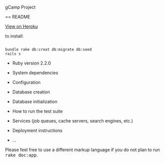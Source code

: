gCamp Project

== README

[View on Heroku](http://aqueous-mesa-7156.herokuapp.com/)

to install:

```

bundle rake db:creat db:migrate db:seed
rails s
```


* Ruby version
2.2.0
* System dependencies

* Configuration

* Database creation

* Database initialization

* How to run the test suite

* Services (job queues, cache servers, search engines, etc.)

* Deployment instructions

* ...


Please feel free to use a different markup language if you do not plan to run
<tt>rake doc:app</tt>.
